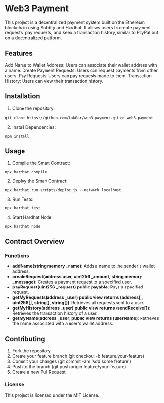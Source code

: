 # Web3 Payment

This project is a decentralized payment system built on the Ethereum blockchain using Solidity and Hardhat. It allows users to create payment requests, pay requests, and keep a transaction history, similar to PayPal but on a decentralized platform.

## Features
Add Name to Wallet Address: Users can associate their wallet address with a name.
Create Payment Requests: Users can request payments from other users.
Pay Requests: Users can pay requests made to them.
Transaction History: Users can view their transaction history.


## Installation
1. Clone the repository:


`git clone https://github.com/LakGar/web3-payment.git`
 `cd web3-payment`
 
2. Install Dependencies:


`npm install`


## Usage

1. Compile the Smart Contract:

`npx hardhat compile`

2. Deploy the Smart Contract:


`npx hardhat run scripts/deploy.js --network localhost`

3. Run Tests:

`npx hardhat test`

4. Start Hardhat Node:

`npx hardhat node`


## Contract Overview

### Functions
- **addName(string memory _name)**: Adds a name to the sender's wallet address.
- **createRequest(address user, uint256 _amount, string memory _message)**: Creates a payment request to a specified user.
- **payRequest(uint256 _request) public payable**: Pays a specified request.
- **getMyRequests(address _user) public view returns (address[], uint256[], string[], string[])**: Retrieves all requests sent to a user.
- **getMyHistory(address _user) public view returns (sendReceive[])**: Retrieves the transaction history of a user.
- **getMyName(address _user) public view returns (userName)**: Retrieves the name associated with a user's wallet address.

## Contributing

1. Fork the repository
2. Create your feature branch (git checkout -b feature/your-feature)
3. Commit your changes (git commit -am 'Add some feature')
4. Push to the branch (git push origin feature/your-feature)
5. Create a new Pull Request

### License
This project is licensed under the MIT License.
